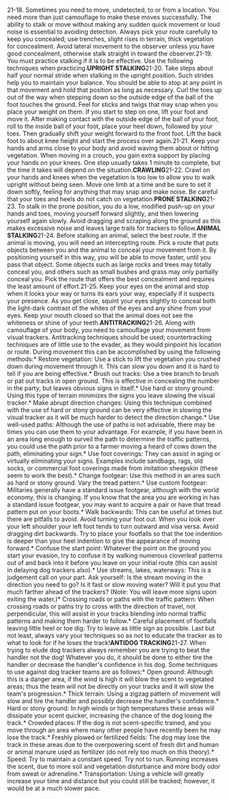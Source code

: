 21-18\. Sometimes you need to move, undetected, to or from a location. You need more than just camouflage to make these moves successfully. The ability to stalk or move without making any sudden quick movement or loud noise is essential to avoiding detection. Always pick your route carefully to keep you concealed; use trenches, slight rises in terrain, thick vegetation for concealment. Avoid lateral movement to the observer unless you have good concealment, otherwise stalk straight in toward the observer.21-19\. You must practice stalking if it is to be effective. Use the following techniques when practicing.**UPRIGHT STALKING**21-20\. Take steps about half your normal stride when stalking in the upright position. Such strides help you to maintain your balance. You should be able to stop at any point in that movement and hold that position as long as necessary. Curl the toes up out of the way when stepping down so the outside edge of the ball of the foot touches the ground. Feel for sticks and twigs that may snap when you place your weight on them. If you start to step on one, lift your foot and move it. After making contact with the outside edge of the ball of your foot, roll to the inside ball of your foot, place your heel down, followed by your toes. Then gradually shift your weight forward to the front foot. Lift the back foot to about knee height and start the process over again.21-21\. Keep your hands and arms close to your body and avoid waving them about or hitting vegetation. When moving in a crouch, you gain extra support by placing your hands on your knees. One step usually takes 1 minute to complete, but the time it takes will depend on the situation.**CRAWLING**21-22\. Crawl on your hands and knees when the vegetation is too low to allow you to walk upright without being seen. Move one limb at a time and be sure to set it down softly, feeling for anything that may snap and make noise. Be careful that your toes and heels do not catch on vegetation.**PRONE STALKING**21-23\. To stalk in the prone position, you do a low, modified push-up on your hands and toes, moving yourself forward slightly, and then lowering yourself again slowly. Avoid dragging and scraping along the ground as this makes excessive noise and leaves large trails for trackers to follow.**ANIMAL STALKING**21-24\. Before stalking an animal, select the best route. If the animal is moving, you will need an intercepting route. Pick a route that puts objects between you and the animal to conceal your movement from it. By positioning yourself in this way, you will be able to move faster, until you pass that object. Some objects such as large rocks and trees may totally conceal you, and others such as small bushes and grass may only partially conceal you. Pick the route that offers the best concealment and requires the least amount of effort.21-25\. Keep your eyes on the animal and stop when it looks your way or turns its ears your way, especially if it suspects your presence. As you get close, squint your eyes slightly to conceal both the light-dark contrast of the whites of the eyes and any shine from your eyes. Keep your mouth closed so that the animal does not see the whiteness or shine of your teeth.**ANTITRACKING**21-26\. Along with camouflage of your body, you need to camouflage your movement from visual trackers. Antitracking techniques should be used; countertracking techniques are of little use to the evader, as they would pinpoint his location or route. During movement this can be accomplished by using the following methods:* Restore vegetation: Use a stick to lift the vegetation you crushed down during movement through it. This can slow you down and it is hard to tell if you are being effective.* Brush out tracks: Use a tree branch to brush or pat out tracks in open ground. This is effective in concealing the number in the party, but leaves obvious signs in itself.* Use hard or stony ground: Using this type of terrain minimizes the signs you leave slowing the visual tracker.* Make abrupt direction changes: Using this technique combined with the use of hard or stony ground can be very effective in slowing the visual tracker as it will be much harder to detect the direction change.* Use well-used paths: Although the use of paths is not advisable, there may be times you can use them to your advantage. For example, if you have been in an area long enough to surveil the path to determine the traffic patterns, you could use the path prior to a farmer moving a heard of cows down the path, eliminating your sign.* Use foot coverings: They can assist in aging or virtually eliminating your signs. Examples include sandbags, rags, old socks, or commercial foot coverings made from imitation sheepskin (these seem to work the best).* Change footgear: Use this method in an area such as hard or stony ground. Vary the tread pattern.* Use custom footgear: Militaries generally have a standard issue footgear, although with the world economy, this is changing. If you know that the area you are working in has a standard issue footgear, you may want to acquire a pair or have that tread pattern put on your boots.* Walk backwards: This can be useful at times but there are pitfalls to avoid. Avoid turning your foot out. When you look over your left shoulder your left foot tends to turn outward and visa versa. Avoid dragging dirt backwards. Try to place your footfalls so that the toe indention is deeper than your heel indention to give the appearance of moving forward.* Confuse the start point: Whatever the point on the ground you start your evasion, try to confuse it by walking numerous cloverleaf patterns out of and back into it before you leave on your initial route (this can assist in delaying dog trackers also).* Use streams, lakes, waterways: This is a judgement call on your part. Ask yourself: Is the stream moving in the direction you need to go? Is it fast or slow moving water? Will it put you that much farther ahead of the trackers? (Note: You will leave more signs upon exiting the water.)* Crossing roads or paths with the traffic pattern: When crossing roads or paths try to cross with the direction of travel, not perpendicular, this will assist in your tracks blending into normal traffic patterns and making them harder to follow.* Careful placement of footfalls leaving little heel or toe dig: Try to leave as little sign as possible. Last but not least, always vary your techniques so as not to educate the tracker as to what to look for if he loses the track!**ANTIDOG TRACKING**21-27\. When trying to elude dog trackers always remember you are trying to beat the handler not the dog! Whatever you do, it should be done to either tire the handler or decrease the handler's confidence in his dog. Some techniques to use against dog tracker teams are as follows:* Open ground: Although this is a danger area, if the wind is high it will blow the scent to vegetated areas; thus the team will not be directly on your tracks and it will slow the team's progression.* Thick terrain: Using a zigzag pattern of movement will slow and tire the handler and possibly decrease the handler's confidence.* Hard or stony ground: In high winds or high temperatures these areas will dissipate your scent quicker, increasing the chance of the dog losing the track.* Crowded places: If the dog is not scent-specific trained, and you move through an area where many other people have recently been he may lose the track.* Freshly plowed or fertilized fields: The dog may lose the track in these areas due to the overpowering scent of fresh dirt and human or animal manure used as fertilizer (do not rely too much on this theory).* Speed: Try to maintain a constant speed. Try not to run. Running increases the scent, due to more soil and vegetation disturbance and more body odor from sweat or adrenaline.* Transportation: Using a vehicle will greatly increase your time and distance but you could still be tracked; however, it would be at a much slower pace.